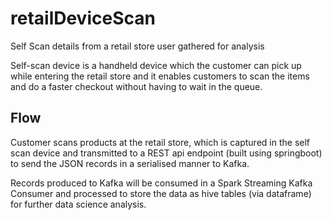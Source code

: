 # retailDeviceScan
Self Scan details from a retail store user gathered for analysis

Self-scan device is a handheld device which the customer can pick up while entering the retail store and it enables customers to scan the items and do a faster checkout without having to wait in the queue.

## Flow

Customer scans products at the retail store, which is captured in the self scan device and transmitted to a REST api endpoint (built using springboot) to send the JSON records in a serialised manner to Kafka.

Records produced to Kafka will be consumed in a Spark Streaming Kafka Consumer and processed to store the data as hive tables (via dataframe) for further data science analysis. 